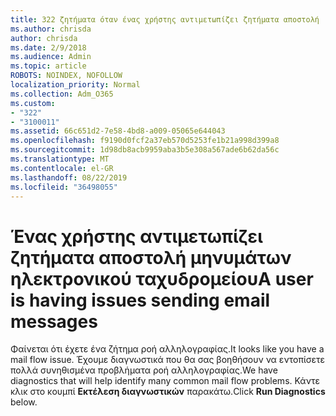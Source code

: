 ```yaml
---
title: 322 ζητήματα όταν ένας χρήστης αντιμετωπίζει ζητήματα αποστολή
ms.author: chrisda
author: chrisda
ms.date: 2/9/2018
ms.audience: Admin
ms.topic: article
ROBOTS: NOINDEX, NOFOLLOW
localization_priority: Normal
ms.collection: Adm_O365
ms.custom:
- "322"
- "3100011"
ms.assetid: 66c651d2-7e58-4bd8-a009-05065e644043
ms.openlocfilehash: f9190d0fcf2a37eb570d5253fe1b21a998d399a8
ms.sourcegitcommit: 1d98db8acb9959aba3b5e308a567ade6b62da56c
ms.translationtype: MT
ms.contentlocale: el-GR
ms.lasthandoff: 08/22/2019
ms.locfileid: "36498055"
---
```

# <a name="a-user-is-having-issues-sending-email-messages"></a><span data-ttu-id="102b6-102">Ένας χρήστης αντιμετωπίζει ζητήματα αποστολή μηνυμάτων ηλεκτρονικού ταχυδρομείου</span><span class="sxs-lookup"><span data-stu-id="102b6-102">A user is having issues sending email messages</span></span>

<span data-ttu-id="102b6-103">Φαίνεται ότι έχετε ένα ζήτημα ροή αλληλογραφίας.</span><span class="sxs-lookup"><span data-stu-id="102b6-103">It looks like you have a mail flow issue.</span></span> <span data-ttu-id="102b6-104">Έχουμε διαγνωστικά που θα σας βοηθήσουν να εντοπίσετε πολλά συνηθισμένα προβλήματα ροή αλληλογραφίας.</span><span class="sxs-lookup"><span data-stu-id="102b6-104">We have diagnostics that will help identify many common mail flow problems.</span></span> <span data-ttu-id="102b6-105">Κάντε κλικ στο κουμπί **Εκτέλεση διαγνωστικών** παρακάτω.</span><span class="sxs-lookup"><span data-stu-id="102b6-105">Click **Run Diagnostics** below.</span></span>
